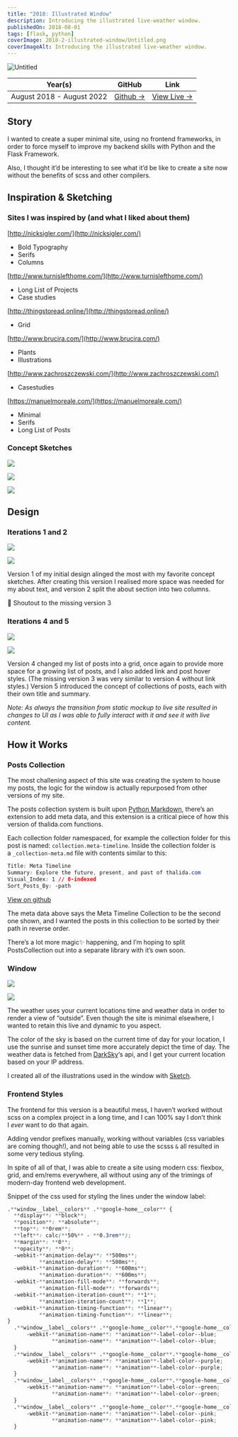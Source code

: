 ```yaml
---
title: "2018: Illustra­ted Window"
description: Introducing the illustrated live-weather window.
publishedOn: 2018-08-01
tags: [flask, python]
coverImage: 2018-2-illustrated-window/Untitled.png
coverImageAlt: Introducing the illustrated live-weather window.
---
```


![Untitled](2018-2-illustrated-window/Untitled.png)

| **Year(s)** | **GitHub** | **Link** |
| ----------- | --------- | -------- |
| August 2018 - August 2022 | [Github →](https://github.com/thalida/thalida.com/tree/v-2018-2)  | [View Live →](https://2018-2.v.thalida.com) |

## Story

I wanted to create a super minimal site, using no frontend frameworks, in order to force myself to improve my backend skills with Python and the Flask Framework.

Also, I thought it’d be interesting to see what it’d be like to create a site now without the benefits of scss and other compilers. ­

## Inspiration & Sketching

### Sites I was inspired by (and what I liked about them)

[http://nicksigler.com/](http://nicksigler.com/)

- Bold Typography
- Serifs
- Columns

[http://www.turnislefthome.com/](http://www.turnislefthome.com/)

- Long List of Projects
- Case studies

[http://thingstoread.online/](http://thingstoread.online/)

- Grid

[http://www.brucira.com/](http://www.brucira.com/)

- Plants
- Illustrations

[http://www.zachroszczewski.com/](http://www.zachroszczewski.com/)

- Casestudies

[https://manuelmoreale.com/](https://manuelmoreale.com/)

- Minimal
- Serifs
- Long List of Posts

### Concept Sketches

![](2018-2-illustrated-window/sketch.1.jpg)

![](2018-2-illustrated-window/sketch.2.jpg)

![](2018-2-illustrated-window/sketch.3.jpg)

## Design

### Iterations 1 and 2

![](2018-2-illustrated-window/mock.1.png)

![](2018-2-illustrated-window/mock.2.png)

Version 1 of my initial design alinged the most with my favorite concept sketches. After creating this version I realised more space was needed for my about text, and version 2 split the about section into two columns.

<aside>
👄 Shoutout to the missing version 3

</aside>

### Iterations 4 and 5

![](2018-2-illustrated-window/mock.3.png)

![](2018-2-illustrated-window/mock.4.png)

Version 4 changed my list of posts into a grid, once again to provide more space for a growing list of posts, and I also added link and post hover styles. (The missing version 3 was very similar to version 4 without link styles.) Version 5 introduced the concept of collections of posts, each with their own title and summary.

*Note: As always the transition from static mockup to live site resulted in changes to UI as I was able to fully interact with it and see it with live content.*

## How it Works

### Posts Collection

The most challening aspect of this site was creating the system to house my posts, the logic for the window is actually repurposed from other versions of my site.

The posts collection system is built upon [Python Markdown](https://python-markdown.github.io/), there’s an extension to add meta data, and this extension is a critical piece of how this version of thalida.com functions.

Each collection folder namespaced, for example the collection folder for this post is named: `collection.meta-timeline`. Inside the collection folder is a `_collection-meta.md` file with contents similar to this:

```css
Title: Meta Timeline
Summary: Explore the future, present, and past of thalida.com
Visual_Index: 1 // 0-indexed
Sort_Posts_By: -path
```

[View on github](https://github.com/thalida/thalida.com/tree/master/posts/collection/collection.meta-timeline)

The meta data above says the Meta Timeline Collection to be the second one shown, and I wanted the posts in this collection to be sorted by their path in reverse order.

There’s a lot more magic✨ happening, and I’m hoping to split PostsCollection out into a separate library with it’s own soon.

### Window

![](2018-2-illustrated-window/cloudy.gif)

![](2018-2-illustrated-window/snow.gif)

The weather uses your current locations time and weather data in order to render a view of “outside”. Even though the site is minimal elsewhere, I wanted to retain this live and dynamic to you aspect.

The color of the sky is based on the current time of day for your location, I use the sunrise and sunset time more accurately depict the time of day. The weather data is fetched from [DarkSky](https://darksky.net/poweredby/)‘s api, and I get your current location based on your IP address.

I created all of the illustrations used in the window with [Sketch](https://www.sketchapp.com/).

### Frontend Styles

The frontend for this version is a beautiful mess, I haven’t worked without scss on a complex project in a long time, and I can 100% say I don’t think I *ever* want to do that again.

Adding vendor prefixes manually, working without variables (css variables are coming though!), and not being able to use the scsss `&` all resulted in some very tedious styling.

In spite of all of that, I was able to create a site using modern css: flexbox, grid, and em/rems everywhere, all without using any of the trimings of modern-day frontend web development.

Snippet of the css used for styling the lines under the window label:

```scss
.**window__label__colors** .**google-home__color** {
  **display**: **block**;
  **position**: **absolute**;
  **top**: **0rem**;
  **left**: calc(**50%** - **0.3rem**);
  **margin**: **0**;
  **opacity**: **0**;
  -webkit-**animation-delay**: **500ms**;
          **animation-delay**: **500ms**;
  -webkit-**animation-duration**: **600ms**;
          **animation-duration**: **600ms**;
  -webkit-**animation-fill-mode**: **forwards**;
          **animation-fill-mode**: **forwards**;
  -webkit-**animation-iteration-count**: **1**;
          **animation-iteration-count**: **1**;
  -webkit-**animation-timing-function**: **linear**;
          **animation-timing-function**: **linear**;
}
  .**window__label__colors** .**google-home__color**.**google-home__color--blue** {
      -webkit-**animation-name**: **animation**-label-color--blue;
              **animation-name**: **animation**-label-color--blue;
  }
  .**window__label__colors** .**google-home__color**.**google-home__color--purple** {
      -webkit-**animation-name**: **animation**-label-color--purple;
              **animation-name**: **animation**-label-color--purple;
  }
  .**window__label__colors** .**google-home__color**.**google-home__color--green** {
      -webkit-**animation-name**: **animation**-label-color--green;
              **animation-name**: **animation**-label-color--green;
  }
  .**window__label__colors** .**google-home__color**.**google-home__color--pink** {
      -webkit-**animation-name**: **animation**-label-color--pink;
              **animation-name**: **animation**-label-color--pink;
  }
```
